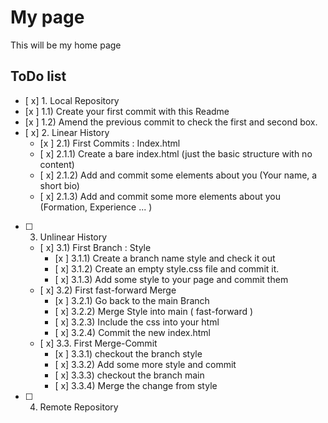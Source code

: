 # My page
This will be my home page

## ToDo list
 - [ x] 1. Local Repository 
  - [x ] 1.1) Create your first commit with this Readme
  - [x ] 1.2) Amend the previous commit to check the first and second box.
- [ x] 2. Linear History 
  - [x ] 2.1) First Commits : Index.html
  - [ x] 2.1.1) Create a bare index.html (just the basic structure with no content)
  - [ x] 2.1.2) Add and commit some elements about you (Your name, a short bio)
  - [ x] 2.1.3) Add and commit some more elements about you (Formation, Experience ... )
- [ ] 3. Unlinear History 
  - [ x] 3.1) First Branch : Style
    - [x ] 3.1.1) Create a branch name style and check it out
    - [ x] 3.1.2) Create an empty style.css file and commit it.
    - [ x] 3.1.3) Add some style to your page and commit them
  - [ x] 3.2) First fast-forward Merge
    - [x ] 3.2.1) Go back to the main Branch
    - [ x] 3.2.2) Merge Style into main ( fast-forward )
    - [ x] 3.2.3) Include the css into your html
    - [ x] 3.2.4) Commit the new index.html
  - [ x] 3.3. First Merge-Commit
    - [x ] 3.3.1) checkout the branch style
    - [ x] 3.3.2) Add some more style and commit
    - [ x] 3.3.3) checkout the branch main
    - [ x] 3.3.4) Merge the change from style
 - [ ] 4. Remote Repository